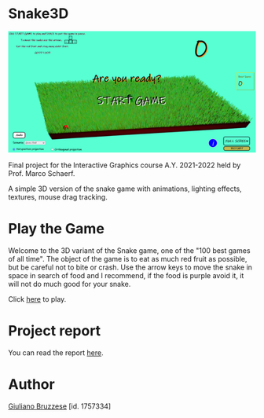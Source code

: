 # Snake3D

![image](https://github.com/SapienzaInteractiveGraphicsCourse/final-project-giulianobruzzese/blob/main/images/Game%20homepage.png)

Final project for the Interactive Graphics course A.Y. 2021-2022 held by Prof. Marco Schaerf.

A simple 3D version of the snake game with animations, lighting effects, textures, mouse drag tracking.

# Play the Game

Welcome to the 3D variant of the Snake game, one of the "100 best games of all time". The object of the game is to eat as much red fruit as possible, but be careful not to bite or crash. Use the arrow keys to move the snake in space in search of food and I recommend, if the food is purple avoid it, it will not do much good for your snake.

Click [here](https://sapienzainteractivegraphicscourse.github.io/final-project-giulianobruzzese) to play.


# Project report

You can read the report [here](https://github.com/SapienzaInteractiveGraphicsCourse/final-project-giulianobruzzese/blob/main/Final%20Project.pdf).

# Author

[Giuliano Bruzzese](https://github.com/GiulianoBruzzese) [id. 1757334]
